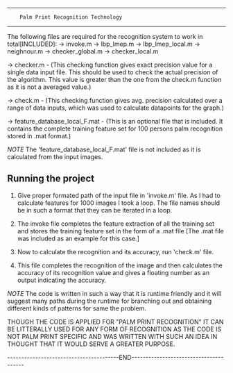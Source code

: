 --------------------------------------------------------------
		Palm Print Recognition Technology
--------------------------------------------------------------

The following files are required for the recognition system to work in total[INCLUDED]:
-> invoke.m
-> lbp_lmep.m
-> lbp_lmep_local.m
-> neighnour.m
-> checker_global.m
-> checker_local.m

-> checker.m - (This checking function gives exact precision value for a single data input file. This should be used to check the actual precision of the algorithm. This value is greater than the one from the check.m function as it is not a averaged value.)

-> check.m - (This checking function gives avg. precision calculated over a range of data inputs, which was used to calculate datapoints for the graph.)

-> feature_database_local_F.mat - (This is an optional file that is included. It contains the complete training feature set for 100 persons palm recognition stored in .mat format.)

*NOTE* The 'feature_database_local_F.mat' file is not included as it is calculated from the input images.

Running the project
-------------------

1. Give proper formated path of the input file in 'invoke.m' file. As I had to calculate features for 1000 images I took a loop. The file names should be in such a format that they can be iterated in a loop.

2. The invoke file completes the feature extraction of all the training set and stores the training feature set in the form of a .mat file [The .mat file was included as an example for this case.]

3. Now to calculate the recognition and its accuracy, run 'check.m' file.
 
4. This file completes the recognition of the image and then calculates the accuracy of its recognition value and gives a floating number as an output indicating the accuracy.

*NOTE*
The code is written in such a way that it is runtime friendly and it will suggest many paths during the runtime for branching out and obtaining different kinds of patterns for same the problem.

THOUGH THE CODE IS APPLIED FOR "PALM PRINT RECOGNITION" IT CAN BE LITTERALLY USED FOR ANY FORM OF RECOGNITION AS THE CODE IS NOT PALM PRINT SPECIFIC AND WAS WRITTEN WITH SUCH AN IDEA IN THOUGHT THAT IT WOULD SERVE A GREATER PURPOSE.

----------------------------------------END---------------------------------------
